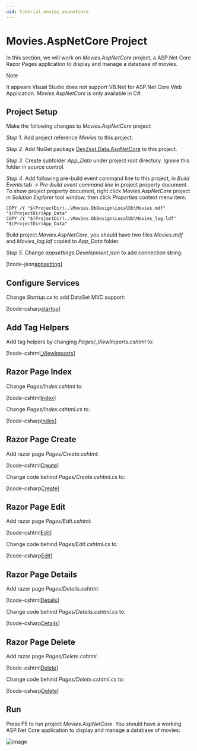 ```yaml
---
uid: tutorial_movies_aspnetcore
---
```


# Movies.AspNetCore Project

In this section, we will work on *Movies.AspNetCore* project, a ASP.Net Core Razor Pages application to display and manage a database of movies.

>[!NOTE]
>It appears Visual Studio does not support VB.Net for ASP.Net Core Web Application. *Movies.AspNetCore* is only available in C#.

## Project Setup

Make the following changes to *Movies.AspNetCore* project:

*Step 1*. Add project reference *Movies* to this project.

*Step 2*. Add NuGet package [DevZest.Data.AspNetCore](https://www.nuget.org/packages/DevZest.Data.AspNetCore/) to this project.

*Step 3*. Create subfolder *App_Data* under project root directory. Ignore this folder in source control.

*Step 4*. Add following pre-build event command line to this project, in *Build Events* tab -> *Pre-build event command line* in project property document. To show project property document, right click *Movies.AspNetCore* project in *Solution Explorer* tool window, then click *Properties* context menu item:

```shell
COPY /Y "$(ProjectDir)..\Movies.DbDesign\LocalDb\Movies.mdf" "$(ProjectDir)App_Data"
COPY /Y "$(ProjectDir)..\Movies.DbDesign\LocalDb\Movies_log.ldf" "$(ProjectDir)App_Data"
```

Build project *Movies.AspNetCore*, you should have two files *Movies.mdf* and *Movies_log.ldf* copied to *App_Data* folder.

*Step 5*. Change *appsettings.Development.json* to add connection string:

[!code-json[appsetting](../../../../samples/Tutorial/Movies.AspNetCore/appsettings.Development.json)]

## Configure Services

Change *Startup.cs* to add DataSet MVC support:

[!code-csharp[startup](../../../../samples/Tutorial/Movies.AspNetCore/Startup.cs)]

## Add Tag Helpers

Add tag helpers by changing *Pages/_ViewImports.cshtml* to:

[!code-cshtml[_ViewImports](../../../../samples/Tutorial/Movies.AspNetCore/Pages/_ViewImports.cshtml)]

## Razor Page Index

Change *Pages/Index.cshtml* to:

[!code-cshtml[Index](../../../../samples/Tutorial/Movies.AspNetCore/Pages/Index.cshtml)]

Change *Pages/Index.cshtml.cs* to:

[!code-csharp[Index](../../../../samples/Tutorial/Movies.AspNetCore/Pages/Index.cshtml.cs)]

## Razor Page Create

Add razor page *Pages/Create.cshtml*:

[!code-cshtml[Create](../../../../samples/Tutorial/Movies.AspNetCore/Pages/Create.cshtml)]

Change code behind *Pages/Create.cshtml.cs* to:

[!code-csharp[Create](../../../../samples/Tutorial/Movies.AspNetCore/Pages/Create.cshtml.cs)]

## Razor Page Edit

Add razor page *Pages/Edit.cshtml*:

[!code-cshtml[Edit](../../../../samples/Tutorial/Movies.AspNetCore/Pages/Edit.cshtml)]

Change code behind *Pages/Edit.cshtml.cs* to:

[!code-csharp[Edit](../../../../samples/Tutorial/Movies.AspNetCore/Pages/Edit.cshtml.cs)]

## Razor Page Details

Add razor page *Pages/Details.cshtml*:

[!code-cshtml[Details](../../../../samples/Tutorial/Movies.AspNetCore/Pages/Details.cshtml)]

Change code behind *Pages/Details.cshtml.cs* to:

[!code-csharp[Details](../../../../samples/Tutorial/Movies.AspNetCore/Pages/Details.cshtml.cs)]

## Razor Page Delete

Add razor page *Pages/Delete.cshtml*:

[!code-cshtml[Delete](../../../../samples/Tutorial/Movies.AspNetCore/Pages/Delete.cshtml)]

Change code behind *Pages/Delete.cshtml.cs* to:

[!code-csharp[Delete](../../../../samples/Tutorial/Movies.AspNetCore/Pages/Delete.cshtml.cs)]

## Run

Press F5 to run project *Movies.AspNetCore*. You should have a working ASP.Net Core application to display and manage a database of movies:

![image](/images/tutorial_movies_aspnetcore_run.jpg)
